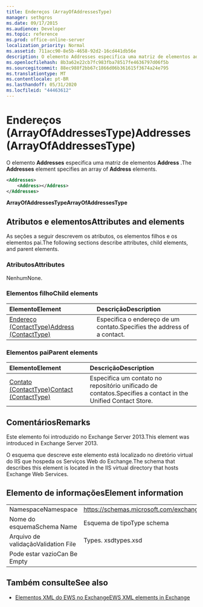 ```yaml
---
title: Endereços (ArrayOfAddressesType)
manager: sethgros
ms.date: 09/17/2015
ms.audience: Developer
ms.topic: reference
ms.prod: office-online-server
localization_priority: Normal
ms.assetid: 711acc90-8e5b-4658-92d2-16cd441db56e
description: O elemento Addresses especifica uma matriz de elementos address.
ms.openlocfilehash: 8b3a62e22cb7fc983fba78517fe4636797d06f5b
ms.sourcegitcommit: 88ec988f2bb67c1866d06b361615f3674a24e795
ms.translationtype: MT
ms.contentlocale: pt-BR
ms.lasthandoff: 05/31/2020
ms.locfileid: "44463612"
---
```

# <a name="addresses-arrayofaddressestype"></a><span data-ttu-id="a69a8-103">Endereços (ArrayOfAddressesType)</span><span class="sxs-lookup"><span data-stu-id="a69a8-103">Addresses (ArrayOfAddressesType)</span></span>

<span data-ttu-id="a69a8-104">O elemento **Addresses** especifica uma matriz de elementos **Address** .</span><span class="sxs-lookup"><span data-stu-id="a69a8-104">The **Addresses** element specifies an array of **Address** elements.</span></span> 
  
```XML
<Addresses>
    <Address></Address>
</Addresses>
```

 <span data-ttu-id="a69a8-105">**ArrayOfAddressesType**</span><span class="sxs-lookup"><span data-stu-id="a69a8-105">**ArrayOfAddressesType**</span></span>
## <a name="attributes-and-elements"></a><span data-ttu-id="a69a8-106">Atributos e elementos</span><span class="sxs-lookup"><span data-stu-id="a69a8-106">Attributes and elements</span></span>

<span data-ttu-id="a69a8-107">As seções a seguir descrevem os atributos, os elementos filhos e os elementos pai.</span><span class="sxs-lookup"><span data-stu-id="a69a8-107">The following sections describe attributes, child elements, and parent elements.</span></span>
  
### <a name="attributes"></a><span data-ttu-id="a69a8-108">Atributos</span><span class="sxs-lookup"><span data-stu-id="a69a8-108">Attributes</span></span>

<span data-ttu-id="a69a8-109">Nenhum</span><span class="sxs-lookup"><span data-stu-id="a69a8-109">None.</span></span>
  
### <a name="child-elements"></a><span data-ttu-id="a69a8-110">Elementos filho</span><span class="sxs-lookup"><span data-stu-id="a69a8-110">Child elements</span></span>

|<span data-ttu-id="a69a8-111">**Elemento**</span><span class="sxs-lookup"><span data-stu-id="a69a8-111">**Element**</span></span>|<span data-ttu-id="a69a8-112">**Descrição**</span><span class="sxs-lookup"><span data-stu-id="a69a8-112">**Description**</span></span>|
|:-----|:-----|
|[<span data-ttu-id="a69a8-113">Endereço (ContactType)</span><span class="sxs-lookup"><span data-stu-id="a69a8-113">Address (ContactType)</span></span>](address-contacttype.md) <br/> |<span data-ttu-id="a69a8-114">Especifica o endereço de um contato.</span><span class="sxs-lookup"><span data-stu-id="a69a8-114">Specifies the address of a contact.</span></span>  <br/> |
   
### <a name="parent-elements"></a><span data-ttu-id="a69a8-115">Elementos pai</span><span class="sxs-lookup"><span data-stu-id="a69a8-115">Parent elements</span></span>

|<span data-ttu-id="a69a8-116">**Elemento**</span><span class="sxs-lookup"><span data-stu-id="a69a8-116">**Element**</span></span>|<span data-ttu-id="a69a8-117">**Descrição**</span><span class="sxs-lookup"><span data-stu-id="a69a8-117">**Description**</span></span>|
|:-----|:-----|
|[<span data-ttu-id="a69a8-118">Contato (ContactType)</span><span class="sxs-lookup"><span data-stu-id="a69a8-118">Contact (ContactType)</span></span>](contact-contacttype.md) <br/> |<span data-ttu-id="a69a8-119">Especifica um contato no repositório unificado de contatos.</span><span class="sxs-lookup"><span data-stu-id="a69a8-119">Specifies a contact in the Unified Contact Store.</span></span>  <br/> |
   
## <a name="remarks"></a><span data-ttu-id="a69a8-120">Comentários</span><span class="sxs-lookup"><span data-stu-id="a69a8-120">Remarks</span></span>

<span data-ttu-id="a69a8-121">Este elemento foi introduzido no Exchange Server 2013.</span><span class="sxs-lookup"><span data-stu-id="a69a8-121">This element was introduced in Exchange Server 2013.</span></span>
  
<span data-ttu-id="a69a8-122">O esquema que descreve este elemento está localizado no diretório virtual do IIS que hospeda os Serviços Web do Exchange.</span><span class="sxs-lookup"><span data-stu-id="a69a8-122">The schema that describes this element is located in the IIS virtual directory that hosts Exchange Web Services.</span></span>
  
## <a name="element-information"></a><span data-ttu-id="a69a8-123">Elemento de informações</span><span class="sxs-lookup"><span data-stu-id="a69a8-123">Element information</span></span>

|||
|:-----|:-----|
|<span data-ttu-id="a69a8-124">Namespace</span><span class="sxs-lookup"><span data-stu-id="a69a8-124">Namespace</span></span>  <br/> |https://schemas.microsoft.com/exchange/services/2006/types  <br/> |
|<span data-ttu-id="a69a8-125">Nome do esquema</span><span class="sxs-lookup"><span data-stu-id="a69a8-125">Schema Name</span></span>  <br/> |<span data-ttu-id="a69a8-126">Esquema de tipo</span><span class="sxs-lookup"><span data-stu-id="a69a8-126">Type schema</span></span>  <br/> |
|<span data-ttu-id="a69a8-127">Arquivo de validação</span><span class="sxs-lookup"><span data-stu-id="a69a8-127">Validation File</span></span>  <br/> |<span data-ttu-id="a69a8-128">Types. xsd</span><span class="sxs-lookup"><span data-stu-id="a69a8-128">types.xsd</span></span>  <br/> |
|<span data-ttu-id="a69a8-129">Pode estar vazio</span><span class="sxs-lookup"><span data-stu-id="a69a8-129">Can Be Empty</span></span>  <br/> ||
   
## <a name="see-also"></a><span data-ttu-id="a69a8-130">Também consulte</span><span class="sxs-lookup"><span data-stu-id="a69a8-130">See also</span></span>

- [<span data-ttu-id="a69a8-131">Elementos XML do EWS no Exchange</span><span class="sxs-lookup"><span data-stu-id="a69a8-131">EWS XML elements in Exchange</span></span>](ews-xml-elements-in-exchange.md)

